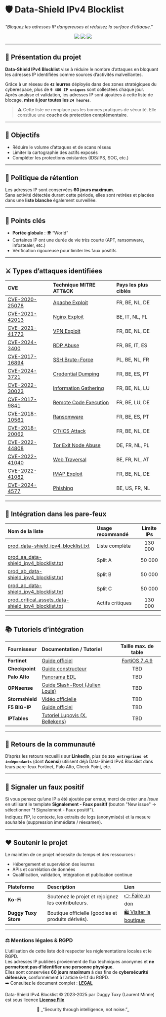 # 🛡️ Data-Shield IPv4 Blocklist  
_"Bloquez les adresses IP dangereuses et réduisez la surface d’attaque."_

<p align="center">
  <img src="https://img.shields.io/badge/Open%20Source-100%25-brightgreen?style=for-the-badge&logo=opensourceinitiative">
  <img src="https://img.shields.io/badge/No_False_Positive-100%25-green?style=for-the-badge&logo=cachet">
  <img src="https://img.shields.io/github/last-commit/duggytuxy/Intelligence_IPv4_Blocklist?label=Last%20update&color=informational&style=for-the-badge&logo=github">
</p>

---

## 📖 Présentation du projet

**Data-Shield IPv4 Blocklist** vise à réduire le nombre d’attaques en bloquant les adresses IP identifiées comme sources d’activités malveillantes.

Grâce à un réseau de **`42` leurres** déployés dans des zones stratégiques du cyberespace, plus de **`9 480 IP uniques`** sont collectées chaque jour.  
Après analyse et validation, les adresses IP sont ajoutées à cette liste de blocage, **mise à jour toutes les `24 heures`**.

> ⚠️ Cette liste ne remplace pas les bonnes pratiques de sécurité. Elle constitue une **couche de protection complémentaire**.

---

## 🎯 Objectifs

- Réduire le volume d’attaques et de scans réseau  
- Limiter la cartographie des actifs exposés  
- Compléter les protections existantes (IDS/IPS, SOC, etc.)

---

## 🧱 Politique de rétention

Les adresses IP sont conservées **60 jours maximum**.  
Sans activité détectée durant cette période, elles sont retirées et placées dans une **liste blanche** également surveillée.

---

## 🔑 Points clés

- **Portée globale** : 🌍 “World”  
- Certaines IP ont une durée de vie très courte (APT, ransomware, infostealer, etc.)  
- Vérification rigoureuse pour limiter les faux positifs  

---

## ⚔️ Types d’attaques identifiées

| **CVE** | **Technique MITRE ATT&CK** | **Pays les plus ciblés** |
|:--|:--|:--|
| [CVE-2020-25078](https://cti.wazuh.com/vulnerabilities/cves/CVE-2020-25078) | [Apache Exploit](https://attack.mitre.org/techniques/T1190/) | FR, BE, NL, DE |
| [CVE-2021-42013](https://cti.wazuh.com/vulnerabilities/cves/CVE-2021-42013) | [Nginx Exploit](https://attack.mitre.org/techniques/T1102/) | BE, IT, NL, PL |
| [CVE-2021-41773](https://cti.wazuh.com/vulnerabilities/cves/CVE-2021-41773) | [VPN Exploit](https://attack.mitre.org/techniques/T1133/) | FR, BE, NL, DE |
| [CVE-2024-3400](https://cti.wazuh.com/vulnerabilities/cves/CVE-2024-3400) | [RDP Abuse](https://attack.mitre.org/techniques/T1021/001/) | FR, BE, IT, ES |
| [CVE-2017-16894](https://cti.wazuh.com/vulnerabilities/cves/CVE-2017-16894) | [SSH Brute-Force](https://attack.mitre.org/techniques/T1110/) | PL, BE, NL, FR |
| [CVE-2024-3721](https://cti.wazuh.com/vulnerabilities/cves/CVE-2024-3721) | [Credential Dumping](https://attack.mitre.org/techniques/T1003/) | FR, BE, ES, PT |
| [CVE-2022-30023](https://cti.wazuh.com/vulnerabilities/cves/CVE-2022-30023) | [Information Gathering](https://attack.mitre.org/techniques/T1591/) | FR, BE, NL, LU |
| [CVE-2017-9841](https://cti.wazuh.com/vulnerabilities/cves/CVE-2017-9841) | [Remote Code Execution](https://attack.mitre.org/techniques/T1210/) | FR, BE, LU, DE |
| [CVE-2018-10561](https://cti.wazuh.com/vulnerabilities/cves/CVE-2018-10561) | [Ransomware](https://attack.mitre.org/techniques/T1486/) | FR, BE, ES, PT |
| [CVE-2018-20062](https://cti.wazuh.com/vulnerabilities/cves/CVE-2018-20062) | [OT/ICS Attack](https://attack.mitre.org/techniques/ics/) | FR, BE, NL, DE |
| [CVE-2022-44808](https://cti.wazuh.com/vulnerabilities/cves/CVE-2022-44808) | [Tor Exit Node Abuse](https://attack.mitre.org/software/S0183/) | DE, FR, NL, PL |
| [CVE-2022-41040](https://cti.wazuh.com/vulnerabilities/cves/CVE-2022-41040) | [Web Traversal](https://capec.mitre.org/data/definitions/139.html) | BE, FR, NL, AT |
| [CVE-2022-41082](https://cti.wazuh.com/vulnerabilities/cves/CVE-2022-41082) | [IMAP Exploit](https://attack.mitre.org/techniques/T1071/003/) | FR, BE, NL, DE |
| [CVE-2024-4577](https://cti.wazuh.com/vulnerabilities/cves/CVE-2024-4577) | [Phishing](https://attack.mitre.org/techniques/T1566/) | BE, US, FR, NL |

---

## 🔗 Intégration dans les pare-feux

| **Nom de la liste** | **Usage recommandé** | **Limite IPs** |
|:--|:--|:--:|
| [prod_data-shield_ipv4_blocklist.txt](https://raw.githubusercontent.com/duggytuxy/Data-Shield_IPv4_Blocklist/refs/heads/main/prod_data-shield_ipv4_blocklist.txt) | Liste complète | 130 000 |
| [prod_aa_data-shield_ipv4_blocklist.txt](https://raw.githubusercontent.com/duggytuxy/Data-Shield_IPv4_Blocklist/refs/heads/main/prod_aa_data-shield_ipv4_blocklist.txt) | Split A | 50 000 |
| [prod_ab_data-shield_ipv4_blocklist.txt](https://raw.githubusercontent.com/duggytuxy/Data-Shield_IPv4_Blocklist/refs/heads/main/prod_ab_data-shield_ipv4_blocklist.txt) | Split B | 50 000 |
| [prod_ac_data-shield_ipv4_blocklist.txt](https://raw.githubusercontent.com/duggytuxy/Data-Shield_IPv4_Blocklist/refs/heads/main/prod_ac_data-shield_ipv4_blocklist.txt) | Split C | 50 000 |
| [prod_critical_assets_data-shield_ipv4_blocklist.txt](https://raw.githubusercontent.com/duggytuxy/Data-Shield_IPv4_Blocklist/refs/heads/main/prod_critical_assets_data-shield_ipv4_blocklist.txt) | Actifs critiques | 130 000 |

---

## 📚 Tutoriels d’intégration

| **Fournisseur** | **Documentation / Tutoriel** | **Taille max. de table** |
|:--|:--|:--:|
| **Fortinet** | [Guide officiel](https://docs.fortinet.com/document/fortigate/7.4.9/administration-guide/379433/configuring-a-threat-feed#threat-ext) | [FortiOS 7.4.9](https://docs.fortinet.com/document/fortigate/7.4.9/fortios-release-notes/626946/changes-in-table-size) |
| **Checkpoint** | [Guide constructeur](https://sc1.checkpoint.com/documents/R80.20SP/WebAdminGuides/EN/CP_R80.20SP_Maestro_AdminGuide/Topics-Maestro-AG/IP-Block-Feature.htm) | TBD |
| **Palo Alto** | [Panorama EDL](https://docs.paloaltonetworks.com/network-security/security-policy/administration/objects/external-dynamic-lists/configure-the-firewall-to-access-an-external-dynamic-list#configure-the-firewall-to-access-an-external-dynamic-list-panorama) | TBD |
| **OPNsense** | [Guide Slash-Root (Julien Louis)](https://slash-root.fr/opnsense-block-malicious-ips/) | TBD |
| **Stormshield** | [Vidéo officielle](https://www.youtube.com/watch?v=yT2oas7M2UM) | TBD |
| **F5 BIG-IP** | [Guide officiel](https://my.f5.com/manage/s/article/K10978895) | TBD |
| **IPTables** | [Tutoriel Lupovis (X. Bellekens)](https://www.linkedin.com/posts/activity-7125481101728313345-b8jM) | TBD |

---

## 💬 Retours de la communauté

D’après les retours recueillis sur **LinkedIn**, plus de **`165 entreprises et indépendants`** (dont **Acensi**) utilisent déjà Data-Shield IPv4 Blocklist dans leurs pare-feux Fortinet, Palo Alto, Check Point, etc.

---

## 🚨 Signaler un faux positif
Si vous pensez qu’une IP a été ajoutée par erreur, merci de créer une *Issue* en utilisant le template **Signalement - Faux positif** (bouton "New issue" → sélectionner "❗ Signalement - Faux positif").  
Indiquez l’IP, le contexte, les extraits de logs (anonymisés) et la mesure souhaitée (suppression immédiate / réexamen).

---

## ❤️ Soutenir le projet

Le maintien de ce projet nécessite du temps et des ressources :

- Hébergement et supervision des leurres  
- APIs et corrélation de données  
- Qualification, validation, intégration et publication continue  

| **Plateforme** | **Description** | **Lien** |
|:--|:--|:--|
| **Ko-Fi** | Soutenez le projet et rejoignez les contributeurs. | [👉 Faire un don](https://ko-fi.com/laurentmduggytuxy) |
| **Duggy Tuxy Store** | Boutique officielle (goodies et produits dérivés). | [🛍️ Visiter la boutique](https://duggy-tuxy.myspreadshop.be/) |

---

### ⚖️ Mentions légales & RGPD

L’utilisation de cette liste doit respecter les réglementations locales et le RGPD.  
Les adresses IP publiées proviennent de flux techniques anonymes et **ne permettent pas d’identifier une personne physique**.  
Elles sont conservées **60 jours maximum** à des fins de **cybersécurité défensive**, conformément à l’article 6-1.f du RGPD.  
➡️ Consultez le document complet : [**LEGAL**](/LEGAL)

Data-Shield IPv4 Blocklist © 2023-2025 par Duggy Tuxy (Laurent Minne) est sous licence [**License File**](/LICENSE.md)

<p align="center">🧠 _“Security through intelligence, not noise.”_</p>

